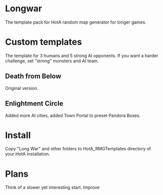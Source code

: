 # Longwar
The template pack for HotA random map generator for longer games.

# Custom templates
The template for 3 humans and 5 strong AI opponents. If you want a harder challenge, set "strong" monsters and AI team.

## Death from Below
Original version.

## Enlightment Circle
Added more AI cities, added Town Portal to preset Pandora Boxes.

# Install
Copy "Long War" and other folders to HotA_RMGTemplates directory of your HotA installation.

# Plans
Think of a slower yet interesting start.
Improve 

